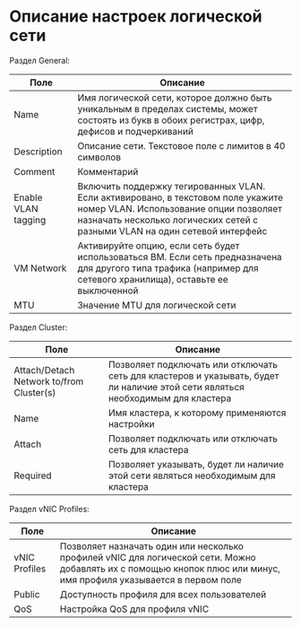 # Описание настроек логической сети

Раздел General:

| Поле                | Описание                                                                                                                                                                                                  |
| ------------------- | --------------------------------------------------------------------------------------------------------------------------------------------------------------------------------------------------------- |
| Name                | Имя логической сети, которое должно быть уникальным в пределах системы, может состоять из букв в обоих регистрах, цифр, дефисов и подчеркиваний                                                           |
| Description         | Описание сети. Текстовое поле с лимитов в 40 символов                                                                                                                                                     |
| Comment             | Комментарий                                                                                                                                                                                               |
| Enable VLAN tagging | Включить поддержку тегированных VLAN. Если активировано, в текстовом поле укажите номер VLAN. Использование опции позволяет назначать несколько логических сетей с разными VLAN на один сетевой интерфейс |
| VM Network          | Активируйте опцию, если сеть будет использоваться ВМ. Если сеть предназначена для другого типа трафика (например для сетевого хранилища), оставьте ее выключенной                                         |
| MTU                 | Значение MTU для логической сети                                                                                                                                                                          |

Раздел Cluster:

| Поле                                     | Описание                                                                                                                        |
| ---------------------------------------- | ------------------------------------------------------------------------------------------------------------------------------- |
| Attach/Detach Network to/from Cluster(s) | Позволяет подключать или отключать сеть для кластеров и указывать, будет ли наличие этой сети являться необходимым для кластера |
| Name                                     | Имя кластера, к которому применяются настройки                                                                                  |
| Attach                                   | Позволяет подключать или отключать сеть для кластера                                                                            |
| Required                                 | Позволяет указывать, будет ли наличие этой сети являться необходимым для кластера                                               |

Раздел vNIC Profiles:

| Поле          | Описание                                                                                                                                                            |
| ------------- | ------------------------------------------------------------------------------------------------------------------------------------------------------------------- |
| vNIC Profiles | Позволяет назначать один или несколько профилей vNIC для логической сети. Можно добавлять их с помощью кнопок плюс или минус, имя профиля указывается в первом поле |
| Public        | Доступность профиля для всех пользователей                                                                                                                          |
| QoS           | Настройка QoS для профиля vNIC                                                                                                                                      |
